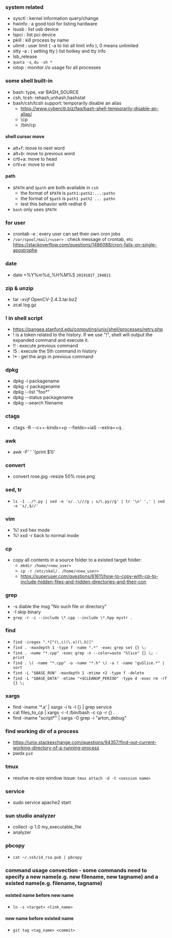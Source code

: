 ### system related
* sysctl : kernel information query/change
* hwinfo : a good tool for listing hardware
* lsusb : list usb device
* lspci : list pci device
* pkill : kill process by name
* ulimit : user limit ( -a to list all limit info ), 0 means unlimited
* stty -a : ( setting tty ) list hotkey and tty info
* lsb_release
* `quota -s`, `du -sh *`
* iotop : monitor i/o usage for all processes

### some shell built-in
* bash: type, var BASH_SOURCE
* csh, tcsh: rehash,unhash,hashstat
* bash/csh/tcsh support: temporarily disable an alias
   -  https://www.cyberciti.biz/faq/bash-shell-temporarily-disable-an-alias/
   -  \cp
   -  /bin/cp

#### shell cursor move
*  alt+f: move to next word
*  alt+b: move to previous word
*  crtl+a: move to head
*  crtl+e: move to end

#### path
*  `$PATH` and `$path` are both available in `csh`
   -  the format of `$PATH` is `path1:path2:...:pathn` 
   -  the format of `$path` is `path1 path2 ... pathn` 
   -  test this behavior with redhat 6
*  `bash` only uses `$PATH`

### for user
* crontab -e : every user can set their own cron jobs
* `/var/spool/mail/<user>` : check message of crontab, etc <https://stackoverflow.com/questions/1486088/cron-fails-on-single-apostrophe>

### date
* date +%Y%m%d_%H%M%S `20191027_194021`

### zip & unzip
* tar -xvjf OpenCV-2.4.3.tar.bz2
* zcat log.gz

### ! in shell script
* <https://pangea.stanford.edu/computing/unix/shell/processes/retry.php>
* ! is a token related to the history. If we use "!", shell will output the expanded command and execute it. 
* !! : execute previous command
* !5 : execute the 5th command in history
* !* : get the args in previous command

### dpkg
* dpkg -i packagename
* dpkg -r packagename
* dpkg --list "foo*"
* dpkg --status packagename
* dpkg --search filename

### ctags
* ctags -R --c++-kinds=+p --fields=+iaS --extra=+q .

### awk
* awk -F' ' '{print $1}'

### convert
* convert rose.jpg -resize 50% rose.png

### sed, tr
* `ls -1 ../*.py | sed -e 's/..\///g ; s/\.py//g' | tr '\n' ',' | sed -e 's/,$//'`

### vim
* %! xxd      hex mode
* %! xxd -r   back to normal mode

### cp
* copy all contents in a source folder to a existed target folder:
    - `mkdir /home/<new_user>`
    - `cp -r /etc/skel/. /home/<new_user>`
    - <https://superuser.com/questions/61611/how-to-copy-with-cp-to-include-hidden-files-and-hidden-directories-and-their-con>

### grep
* -s diable the msg "No such file or directory"
* -I skip binary
* `grep -r -i --include \*.cpp --include \*.hpp mystr .`

### find
* `find -iregex ".*[^(\.c)(\.o)(\.h)]"`
* `find . -maxdepth 1 -type f -name ".*" -exec grep set {} \;`
* `find . -name "*.cpp" -exec grep -n --color=auto "Slice" {} \; -print`
* `find . \( -name "*.cpp" -o -name "*.h" \) -a ! -name "guSlice.*" | sort`
* `find -L "$BASE_RUN" -maxdepth 1 -mtime +2 -type f -delete`
* `find -L "$BASE_DATA" -mtime "+$CLEANUP_PERIOD" -type d -exec rm -rf {} \;`

### xargs
* find -iname '*.a' | xargs -i ls -l {}  | grep service
* cat files_to_cp | xargs -i -t /bin/bash -c cp -r {} .
* find -iname "script*" | xargs -0 grep -i "arton_debug"

### find working dir of a process
* https://unix.stackexchange.com/questions/94357/find-out-current-working-directory-of-a-running-process
* pwdx `pid`

### tmux
* resolve re-size window issue: `tmux attach -d -t <session name>`

### service
* sudo service apache2 start

### sun studio analyzer
* collect -p 1.0 my_executable_file
* analyzer

### pbcopy
* `cat ~/.ssh/id_rsa.pub | pbcopy`

### command usage convection - some commands need to specify a new name(e.g. new filename, new tagname) and a existed name(e.g. filename, tagname)

####  existed name before new name
* `ln -s <target> <link_name>`

####  new name before existed name
* `git tag <tag_name> <commit>`

